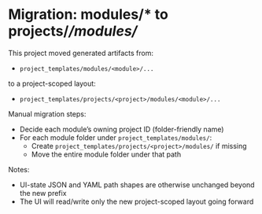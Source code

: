 # Migration: modules/* to projects/*/modules/*

This project moved generated artifacts from:
- `project_templates/modules/<module>/...`

to a project-scoped layout:
- `project_templates/projects/<project>/modules/<module>/...`

Manual migration steps:
- Decide each module’s owning project ID (folder-friendly name)
- For each module folder under `project_templates/modules/`:
  - Create `project_templates/projects/<project>/modules/` if missing
  - Move the entire module folder under that path

Notes:
- UI-state JSON and YAML path shapes are otherwise unchanged beyond the new prefix
- The UI will read/write only the new project-scoped layout going forward
